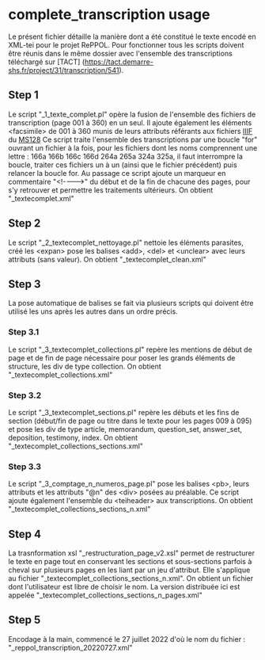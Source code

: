 # complete_transcription usage
Le présent fichier détaille la manière dont a été constitué le texte encodé en XML-tei pour le projet RePPOL. Pour fonctionner tous les scripts doivent être réunis dans le même dossier avec l'ensemble des transcriptions téléchargé sur [TACT] (https://tact.demarre-shs.fr/project/31/transcription/541).
## Step 1
Le script "\_1_texte_complet.pl" opère la fusion de l'ensemble des fichiers de transcription (page 001 à 360) en un seul. Il ajoute également les éléments \<facsimile> de 001 à 360 munis de leurs attributs référants aux fichiers [IIIF](https://iiif.io/) du [MS128](https://parker.stanford.edu/parker/catalog/ps908cx9813)
Ce script traite l'ensemble des transcriptions par une boucle "for" ouvrant un fichier à la fois, pour les fichiers dont les noms comprennent une lettre : 166a 166b 166c 166d 264a 265a 324a 325a, il faut interrompre la boucle, traiter ces fichiers un à un (ainsi que le fichier précédent) puis relancer la boucle for.
Au passage ce script ajoute un marqueur en commentaire "\<!---->" du début et de la fin de chacune des pages, pour s'y retrouver et permettre les traitements ultérieurs.
On obtient 
"\_textecomplet.xml"
## Step 2
Le script "\_2_textecomplet_nettoyage.pl" nettoie les éléments parasites, créé les \<expan> pose les balises \<add>, \<del> et \<unclear> avec leurs attributs (sans valeur).
On obtient
"\_textecomplet_clean.xml"
## Step 3
La pose automatique de balises se fait via plusieurs scripts qui doivent être utilisé les uns après les autres dans un ordre précis.
### Step 3.1
Le script "\_3_textecomplet_collections.pl" repère les mentions de début de page et de fin de page nécessaire pour poser les grands éléments de structure, les div de type collection.
On obtient 
"\_textecomplet_collections.xml"
### Step 3.2
Le script "\_3_textecomplet_sections.pl" repère les débuts et les fins de section (début/fin de page ou titre dans le texte pour les pages 009 à 095) et pose les div de type article, memorandum, question_set, answer_set, deposition, testimony, index.
On obtient
"\_textecomplet_collections_sections.xml"
### Step 3.3
Le script "\_3_comptage_n_numeros_page.pl" pose les balises \<pb>, leurs attributs et les attributs "@n" des \<div> posées au préalable. Ce script ajoute également l'ensemble du \<teiheader> aux transcriptions.
On obtient
"\_textecomplet_collections_sections_n.xml"
## Step 4
La trasnformation xsl "\_restructuration_page_v2.xsl" permet de restructurer le texte en page tout en conservant les sections et sous-sections parfois à cheval sur plusieurs pages en les liant par un jeu d'attribut. Elle s'applique au fichier "\_textecomplet_collections_sections_n.xml".
On obtient un fichier dont l'utilisateur est libre de choisir le nom. La version distribuée ici est appelée "\_textecomplet_collections_sections_n_pages.xml"
## Step 5 
Encodage à la main, commencé le 27 juillet 2022 d'où le nom du fichier : "\_reppol_transcription_20220727.xml"
